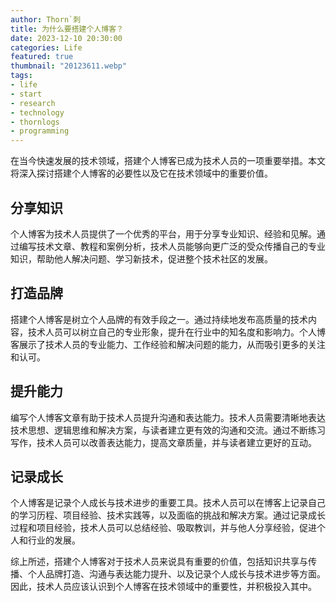 ```yaml
---
author: Thorn`刺
title: 为什么要搭建个人博客？
date: 2023-12-10 20:30:00
categories: Life
featured: true
thumbnail: "20123611.webp"
tags:
- life
- start
- research
- technology
- thornlogs
- programming
---
```


在当今快速发展的技术领域，搭建个人博客已成为技术人员的一项重要举措。<!--more-->本文将深入探讨搭建个人博客的必要性以及它在技术领域中的重要价值。

## 分享知识

个人博客为技术人员提供了一个优秀的平台，用于分享专业知识、经验和见解。通过编写技术文章、教程和案例分析，技术人员能够向更广泛的受众传播自己的专业知识，帮助他人解决问题、学习新技术，促进整个技术社区的发展。

## 打造品牌

搭建个人博客是树立个人品牌的有效手段之一。通过持续地发布高质量的技术内容，技术人员可以树立自己的专业形象，提升在行业中的知名度和影响力。个人博客展示了技术人员的专业能力、工作经验和解决问题的能力，从而吸引更多的关注和认可。

## 提升能力

编写个人博客文章有助于技术人员提升沟通和表达能力。技术人员需要清晰地表达技术思想、逻辑思维和解决方案，与读者建立更有效的沟通和交流。通过不断练习写作，技术人员可以改善表达能力，提高文章质量，并与读者建立更好的互动。

## 记录成长

个人博客是记录个人成长与技术进步的重要工具。技术人员可以在博客上记录自己的学习历程、项目经验、技术实践等，以及面临的挑战和解决方案。通过记录成长过程和项目经验，技术人员可以总结经验、吸取教训，并与他人分享经验，促进个人和行业的发展。

综上所述，搭建个人博客对于技术人员来说具有重要的价值，包括知识共享与传播、个人品牌打造、沟通与表达能力提升、以及记录个人成长与技术进步等方面。因此，技术人员应该认识到个人博客在技术领域中的重要性，并积极投入其中。